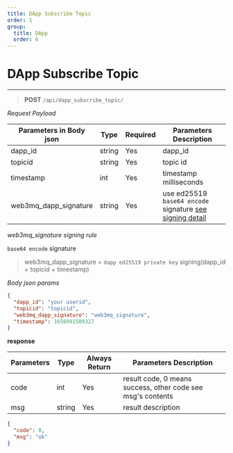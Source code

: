 ```yaml
---
title: DApp Subscribe Topic
order: 1
group:
  title: DApp
  order: 6
---
```


# DApp Subscribe Topic

---

> **POST** `/api/dapp_subscribe_topic/`

_Request Payload_

| Parameters in Body json | Type   | Required | Parameters Description                                                |
| ----------------- | ------ | -------- | --------------------------------------------------------------------- |
| dapp_id            | string | Yes      | dapp_id |
| topicid           | string | Yes      | topic id                                                              |
| timestamp         | int    | Yes      | timestamp milliseconds                                                |
| web3mq_dapp_signature  | string | Yes      | use ed25519 `base64 encode` signature [see signing detail](/docs/Ethos-API/signature)                  |

_web3mq_signature signing rule_

`base64 encode` signature

> web3mq_dapp_signature = `dapp ed25519 private key` signing(dapp_id + topicid + timestamp)

_Body json params_

```json
{
  "dapp_id": "your userid",
  "topicid": "topicid",
  "web3mq_dapp_signature": "web3mq_signature",
  "timestamp": 1656991509327
}
```

**response**

| Parameters | Type   | Always Return | Parameters Description                                      |
| ---------- | ------ | ------------- | ----------------------------------------------------------- |
| code       | int    | Yes           | result code, 0 means success, other code see msg's contents |
| msg        | string | Yes           | result description                                          |

```json
{
  "code": 0,
  "msg": "ok"
}
```

